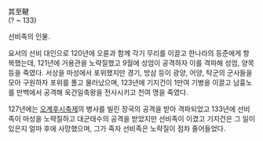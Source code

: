 其至鞬  
(? ~ 133)

선비족의 인물.

요서의 선비 대인으로 120년에 오륜과 함께 각기 무리를 이끌고 한나라의 등준에게 항복했는데, 121년에 거용관을 노략질했고 9월에 성엄이
공격하자 이를 격파해 성엄, 양목 등을 죽였다. 서상을 마성에서 포위했지만 경기, 방삼 등이 광양, 어양, 탁군의 군사들을 모아 구원하자
포위를 풀고 물러났으며, 123년에 기지건이 1만여 기병을 이끌고 남흉노를 만백에서 공격해 욱건일축왕을 전사시키고 천여 명을 죽였다.

127년에는 [오계후시축제](%EC%98%A4%EA%B3%84%ED%9B%84%EC%8B%9C%EC%B6%95%EC%A0%9C.md)의
병사를 빌린 장국의 공격을 받아 격파되었고 133년에 선비족이 마성을 노략질하고 대군태수의 공격을 받았지만 선비족이 이겼고 기지건은 그 일이
있은지 얼마 후에 사망했으며, 그가 죽자 선비족은 노략질이 점차 줄어들었다.

